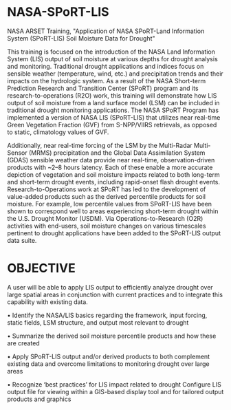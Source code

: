 # NASA-SPoRT-LIS

NASA ARSET Training, "Application of NASA SPoRT-Land Information System (SPoRT-LIS) Soil Moisture Data for Drought"

This training is focused on the introduction of the NASA Land Information System (LIS) output of soil moisture at various depths for drought analysis and monitoring. Traditional drought applications and indices focus on sensible weather (temperature, wind, etc.) and precipitation trends and their impacts on the hydrologic system. As a result of the NASA Short-term Prediction Research and Transition Center (SPoRT) program and its research-to-operations (R2O) work, this training will demonstrate how LIS output of soil moisture from a land surface model (LSM) can be included in traditional drought monitoring applications. The NASA SPoRT Program has implemented a version of NASA LIS (SPoRT-LIS) that utilizes near real-time Green Vegetation Fraction (GVF) from S-NPP/VIIRS retrievals, as opposed to static, climatology values of GVF.

Additionally, near real-time forcing of the LSM by the Multi-Radar Multi-Sensor (MRMS) precipitation and the Global Data Assimilation System (GDAS) sensible weather data provide near real-time, observation-driven products with ~2–8 hours latency. Each of these enable a more accurate depiction of vegetation and soil moisture impacts related to both long-term and short-term drought events, including rapid-onset flash drought events. Research-to-Operations work at SPoRT has led to the development of value-added products such as the derived percentile products for soil moisture. For example, low percentile values from SPoRT-LIS have been shown to correspond well to areas experiencing short-term drought within the U.S. Drought Monitor (USDM). Via Operations-to-Research (O2R) activities with end-users, soil moisture changes on various timescales pertinent to drought applications have been added to the SPoRT-LIS output data suite.

# OBJECTIVE

A user will be able to apply LIS output to efficiently analyze drought over large spatial areas in conjunction with current practices and to integrate this capability with existing data.

• Identify the NASA/LIS basics regarding the framework, input forcing, static fields, LSM structure, and output most relevant to drought

• Summarize the derived soil moisture percentile products and how these are created

• Apply SPoRT-LIS output and/or derived products to both complement existing data and overcome limitations to monitoring drought over large areas

• Recognize ‘best practices’ for LIS impact related to drought
Configure LIS output file for viewing within a GIS-based display tool and for tailored output products and graphics
